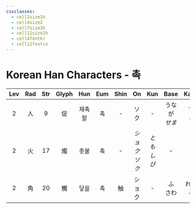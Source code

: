 ```yaml
---
cssclasses:
  - cell2size1h
  - cell4size2
  - cell7size1h
  - cell12size1h
  - cell4fontkr
  - cell12fontcn
---
```


# Korean Han Characters - 촉

| Lev | Rad | Str | Glyph | Hun | Eum | Shin |     On      |  Kun   |    Base     |   Kana   | Simp | Man | Can  |     Viet     |
| :-: | :-: | :-: | :---: | :-: | :-: | :--: | :---------: | :----: | :---------: | :------: | :--: | :-: | :--: | :----------: |
|  2  |  人  |  9  |   促   | 재촉할 |  촉  |  -   |     ソク      |   -    | うなが<br>*せま* | す<br>*る* |  -   | cù  | cuk1 | xúc<br>thúc  |
|  2  |  火  | 17  |   燭   | 촛불  |  촉  |  -   | *ショク<br>ソク* | *ともしび* |      -      |    -     |  烛   | zhú | zuk1 | chúc<br>đuốc |
|  2  |  角  | 20  |   觸   | 닿을  |  촉  |  触   |     ショク     |   -    |   ふ<br>さわ   | れる<br>る  |  触   | chù | zuk1 |     xúc      |
